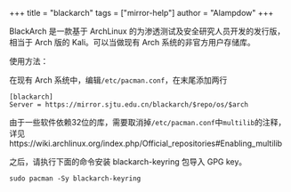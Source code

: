 +++
title = "blackarch"
tags = ["mirror-help"]
author = "Alampdow"
+++

BlackArch 是一款基于 ArchLinux 的为渗透测试及安全研究人员开发的发行版，相当于 Arch 版的 Kali。可以当做现有 Arch 系统的非官方用户存储库。

使用方法：

在现有 Arch 系统中，编辑`/etc/pacman.conf`，在末尾添加两行

````
[blackarch]
Server = https://mirror.sjtu.edu.cn/blackarch/$repo/os/$arch
````

由于一些软件依赖32位的库，需要取消掉`/etc/pacman.conf`中`multilib`的注释，详见https://wiki.archlinux.org/index.php/Official_repositories#Enabling_multilib

之后，请执行下面的命令安装 blackarch-keyring 包导入 GPG key。

````
sudo pacman -Sy blackarch-keyring
````
